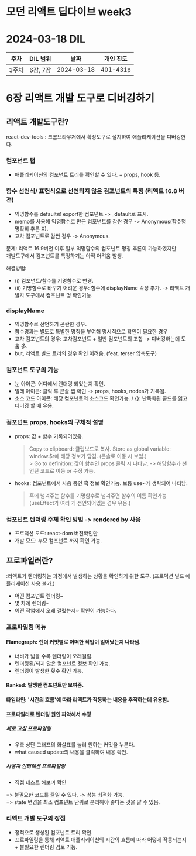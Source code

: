 # 모던 리액트 딥다이브 week3
# 2024-03-18 DIL

|주차|DIL 범위|날짜|개인 진도|
|------|---|---|---|
| 3주차 |6장, 7장|2024-03-18|401-431p|

# 6장 리액트 개발 도구로 디버깅하기

## 리액트 개발도구란? 
react-dev-tools : 크롬브라우저에서 확장도구로 설치하여 애플리케이션을 디버깅한다.

### 컴포넌트 탭
- 애플리케이션의 컴포넌트 트리를 확인할 수 있다. + props, hook 등.

### 함수 선언식/ 표현식으로 선언되지 않은 컴포넌트의 특징 (리액트 16.8 버전)

- 익명함수를 default로 export한 컴포넌트 -> _default로 표시.
- memo를 사용해 익명함수로 만든 컴포넌트를 감싼 경우 -> Anonymous(함수명 명확히 추론 X).
- 고차 컴포넌트로 감싼 경우 -> Anonymous.

문제: 
리액트 16.9버전 이후 일부 익명함수의 컴포넌트 명칭 추론이 가능하였지만 <br>
개발도구에서 컴포넌트를 특정하기는 아직 어려움 발생.

해결방법: 
- (i) 컴포넌트/함수를 기명함수로 변경.
- (ii) 기명함수로 바꾸기 어려운 경우: 함수에 displayName 속성 추가. -> 리액트 개발자 도구에서 컴포넌트 명 확인가능.

### displayName

- 익명함수로 선언하기 곤란한 경우.
- 함수명과는 별도로 특별한 명칭을 부여해 명시적으로 확인이 필요한 경우
- 고차 컴포넌트의 경우: 고차컴포넌트 + 일반 컴포넌트의 조합 -> 디버깅하는데 도움 多.
- but, 리액트 빌드 트리의 경우 확인 어려움. (feat. terser 압축도구)

### 컴포넌트 도구의 기능

- 눈 아이콘: 어디에서 렌더링 되었는지 확인.
- 벌레 아이콘: 클릭 후 콘솔 탭 확인 -> props, hooks, nodes가 기록됨.
- 소스 코드 아이콘: 해당 컴포넌트의 소스코드 확인가능. / {}: 난독화된 콛드를 읽고 디버깅 할 때 유용.

### 컴포넌트 props, hooks의 구체적 설명

- props: 값 + 함수 기록되어있음.
  > Copy to clipboard: 클립보드로 복사.
    > Store as global variable: window.$r에 해당 정보가 담김. (콘솔로 이동 시 보임.)<br>
      > Go to definition: 값이 함수인 props 클릭 시 나타남. -> 해당함수가 선언된 코드로 이동 or 수정 가능.

- hooks: 컴포넌트에서 사용 중인 훅 정보 확인가능. 보통 use~가 생략되어 나타남.
  > 훅에 넘겨주는 함수를 기명함수로 넘겨주면 함수의 이름 확인가능 (useEffect가 여러 개 선언되어있는 경우 유용.)


### 컴포넌트 렌더링 주체 확인 방법 -> rendered by 사용

- 프로덕션 모드: react-dom 버전확인만
- 개발 모드: 부모 컴포넌트 까지 확인 가능.

## 프로파일러란?

:리액트가 렌더링하는 과정에서 발생하는 상황을 확인하기 위한 도구. (프로덕션 빌드 애플리케이션 사용 불가.)

- 어떤 컴포넌트 렌더링~
- 몇 차례 렌더링~
- 어떤 작업에서 오래 걸렸는지~ 확인이 가능하다.


### 프로파일링 메뉴

#### Flamegraph: 렌더 커밋별로 어떠한 작업이 일어났는지 나타냄.

- 너비가 넓을 수록 렌더링이 오래걸림.
- 렌더링된/되지 않은 컴포넌트 정보 확인 가능.
- 렌더링이 발생한 횟수 확인 가능.

#### Ranked: 발생한 컴포넌트만 보여줌.

#### 타임라인: '시간의 흐름'에 따라 리액트가 작동하는 내용을 추적하는데 유용함.

#### 프로파일러로 렌더링 원인 파악해서 수정

##### 새로 고침 프로파일링
- 우측 상단 그래프의 화살표를 눌러 원하는 커밋을 누른다.
- what caused update의 내용을 클릭하여 내용 확인.

##### 사용자 인터렉션 프로파일링
- 직접 테스트 해보며 확인

=> 불필요한 코드를 줄일 수 있다. -> 성능 최적화 가능. <br>
=> state 변경을 최소 컴포넌트 단위로 분리해야 좋다는 것을 알 수 있음.


### 리액트 개발 도구의 장점

- 정적으로 생성된 컴포넌트 트리 확인.
- 프로파일링을 통해 리액트 애플리케이션의 시간의 흐름에 따라 어떻게 작동되는지 +  불필요한 렌더링 검토 가능.

  

